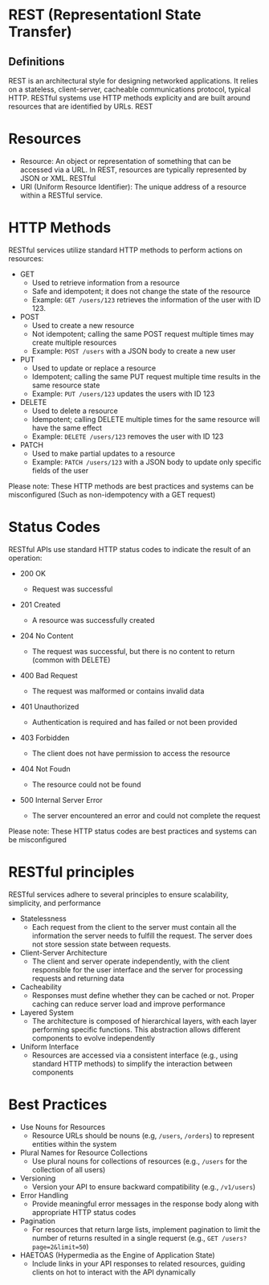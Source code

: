 # REST (Representationl State Transfer)

## Definitions
REST is an architectural style for designing networked applications. It relies on a stateless, client-server, cacheable communications protocol, typical HTTP.
RESTful systems use HTTP methods explicity and are built around resources that are identified by URLs. REST

# Resources
 - Resource: An object or representation of something that can be accessed via a URL. In REST, resources are typically represented by JSON or XML. RESTful
 - URI (Uniform Resource Identifier): The unique address of a resource within a RESTful service. 

# HTTP Methods
RESTful services utilize standard HTTP methods to perform actions on resources:

 - GET
    - Used to retrieve information from a resource
    - Safe and idempotent; it does not change the state of the resource
    - Example: `GET /users/123` retrieves the information of the user with ID 123.
 - POST
    - Used to create a new resource
    - Not idempotent; calling the same POST request multiple times may create multiple resources
    - Example: `POST /users` with a JSON body to create a new user
 - PUT
   - Used to update or replace a resource
   - Idempotent; calling the same PUT request multiple time results in the same resource state
   - Example: `PUT /users/123` updates the users with ID 123
 - DELETE
   - Used to delete a resource
   - Idempotent; calling DELETE multiple times for the same resource will have the same effect
   - Example: `DELETE /users/123` removes the user with ID 123
 - PATCH
   - Used to make partial updates to a resource
   - Example: `PATCH /users/123` with a JSON body to update only specific fields of the user


Please note: These HTTP methods are best practices and systems can be misconfigured (Such as non-idempotency with a GET request)

# Status Codes
RESTful APIs use standard HTTP status codes to indicate the result of an operation:
 - 200 OK
    - Request was successful

 - 201 Created
    - A resource was successfully created

 - 204 No Content
    - The request was successful, but there is no content to return (common with DELETE)

 - 400 Bad Request
    - The request was malformed or contains invalid data

 - 401 Unauthorized
    - Authentication is required and has failed or not been provided

 - 403 Forbidden
    - The client does not have permission to access the resource

 - 404 Not Foudn
    - The resource could not be found

 - 500 Internal Server Error
    - The server encountered an error and could not complete the request


Please note: These HTTP status codes are best practices and systems can be misconfigured


# RESTful principles
RESTful services adhere to several principles to ensure scalability, simplicity, and performance

- Statelessness
    - Each request from the client to the server must contain all the information the server needs to fulfill the request. The server does not store session state between requests.
- Client-Server Architecture
    - The client and server operate independently, with the client responsible for the user interface and the server for processing requests and returning data
- Cacheability
     - Responses must define whether they can be cached or not. Proper caching can reduce server load and improve performance
- Layered System
     - The architecture is composed of hierarchical layers, with each layer performing specific functions. This abstraction allows different components to evolve independently
- Uniform Interface
     - Resources are accessed via a consistent interface (e.g., using standard HTTP methods) to simplify the interaction between components

# Best Practices
- Use Nouns for Resources
    - Resource URLs should be nouns (e.g, `/users`, `/orders`) to represent entities within the system
- Plural Names for Resource Collections
    - Use plural nouns for collections of resources (e.g., `/users` for the collection of all users)
- Versioning
     - Version your API to ensure backward compatibility (e.g., `/v1/users`)
- Error Handling
     - Provide meaningful error messages in the response body along with appropriate HTTP status codes
- Pagination
    - For resources that return large lists, implement pagination to limit the number of returns resulted in a single requerst (e.g., `GET /users?page=2&limit=50`)
- HAETOAS (Hypermedia as the Engine of Application State)
    - Include links in your API responses to related resources, guiding clients on hot to interact with the API dynamically
